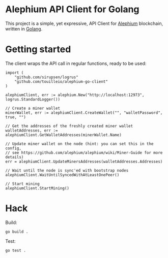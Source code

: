 Alephium API Client for Golang
====

This project is a simple, yet expressive, API Client
for [Alephium](https://alephium.org/) blockchain,
written in [Golang](https://golang.org/).

# Getting started

The client wraps the API call in regular functions, ready to be used:

```
import (
	"github.com/sirupsen/logrus"
	"github.com/touilleio/alephium-go-client"
)

alephiumClient, err := alephium.New("http://localhost:12973", logrus.StandardLogger())

// Create a miner wallet
minerWallet, err := alephiumClient.CreateWallet("", "walletPassword", true, "")

// Get the addresses of the freshly created miner wallet
walletAddresses, err := alephiumClient.GetWalletAddresses(minerWallet.Name)

// Update miner wallet on the node (hint: you can set this in the config,
// see https://github.com/alephium/alephium/wiki/Miner-Guide for more details)
err = alephiumClient.UpdateMinersAddresses(walletAddresses.Addresses)

// Wait until the node is sync'ed with bootstrap nodes
alephiumClient.WaitUntilSyncedWithAtLeastOnePeer()

// Start mining
alephiumClient.StartMining()
```

# Hack

Build:

```
go build .
```

Test:

```
go test .
```
